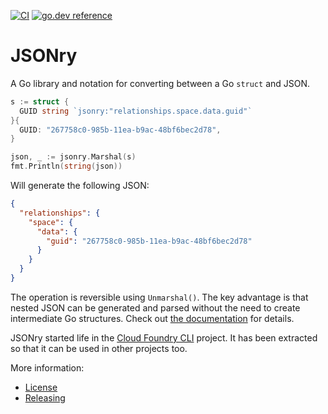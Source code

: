 [![CI](https://github.com/cloudfoundry/jsonry/workflows/Go/badge.svg)](https://github.com/cloudfoundry/jsonry/actions?query=workflow%3AGo)
[![go.dev reference](https://img.shields.io/badge/go.dev-reference-007d9c?logo=go&logoColor=white&style=flat-square)](https://pkg.go.dev/code.cloudfoundry.org/jsonry?tab=doc)

# JSONry

A Go library and notation for converting between a Go `struct` and JSON.

```go
s := struct {
  GUID string `jsonry:"relationships.space.data.guid"`
}{
  GUID: "267758c0-985b-11ea-b9ac-48bf6bec2d78",
}

json, _ := jsonry.Marshal(s)
fmt.Println(string(json))
```
Will generate the following JSON:
```json
{
  "relationships": {
    "space": {
      "data": {
        "guid": "267758c0-985b-11ea-b9ac-48bf6bec2d78"
      }
    }
  }
}
```
The operation is reversible using `Unmarshal()`. The key advantage is that nested JSON can be generated and parsed without
the need to create intermediate Go structures. Check out [the documentation](https://pkg.go.dev/code.cloudfoundry.org/jsonry?tab=doc) for details.

JSONry started life in the [Cloud Foundry CLI](https://github.com/cloudfoundry/cli) project. It has been extracted so
that it can be used in other projects too.

More information:
- [License](./LICENSE)
- [Releasing](./RELEASING.md)
